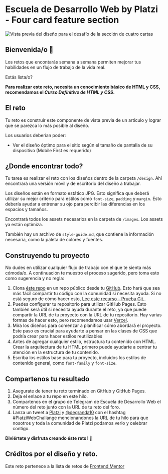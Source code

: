 # Escuela de Desarrollo Web by Platzi - Four card feature section

![Vista previa del diseño para el desafío de la sección de cuatro cartas](./design/desktop-preview.jpg)

## Bienvenida/o 👋

Los retos que encontarás semana a semana permiten mejorar tus habilidades en un flujo de trabajo de la vida real.

Estás lista/o?

**Para realizar este reto, necesita un conocimiento básico de HTML y CSS, recomendamos el _Curso Definitivo de HTML y CSS_.**

## El reto

Tu reto es construir este componente de vista previa de un artículo y lograr que se parezca lo más posible al diseño.

Los usuarios deberían poder:

- Ver el diseño óptimo para el sitio según el tamaño de pantalla de su dispositivo (Mobile First es requerido)

## ¿Donde encontrar todo?

Tu tarea es realizar el reto con los diseños dentro de la carpeta `/design`. Ahí encontrará una versión móvil y de escritorio del diseño a trabajar.

Los diseños están en formato estático JPG. Esto significa que deberá utilizar su mejor criterio para estilos como `font-size`, `padding` y `margin`. Esto debería ayudar a entrenar su ojo para percibir las diferencias en los espacios y tamaños.

Encontrará todos los assets necesarios en la carpeta de `/images`. Los assets ya están optimiza.

También hay un archivo de `style-guide.md`, que contiene la información necesaria, como la paleta de colores y fuentes.

## Construyendo tu proyecto

No dudes en utilizar cualquier flujo de trabajo con el que te sienta más cómoda/o. A continuación te muestro el proceso sugerido, pero toma esto como sugerencia y no regla:

1. Clona [éste repo](https://github.com/degranda/seccion-de-cuatro-cartas) en un repo público desde tu [GitHub](https://github.com/). Esto hará que sea más fácil compartir tu código con la comunidad si necesita ayuda. Si no está seguro de cómo hacer esto, [Lee este recurso - Prueba Git.](https://try.github.io/).
2. Puedes configurar tu repositorio para utilizar GitHub Pages. Esto también será útil si necesita ayuda durante el reto, ya que puede compartir la URL de tu proyecto con la URL de tu repositorio. Hay varias formas de hacer esto, pero recomendamos usar [Vercel](https://bit.ly/fem-vercel).
3. Mira los diseños para comenzar a planificar cómo abordará el proyecto. Este paso es crucial para ayudarte a pensar en las clases de CSS que podría crear para hacer estilos reutilizables
4. Antes de agregar cualquier estilo, estructura tu contenido con HTML. Crear la arquitectura de tu HTML primero puede ayudarte a centrar tu atención en la estructura de tu contenido.
5. Escriba los estilos base para tu proyecto, incluidos los estilos de contenido general, como `font-family` y `font-size`.

## Compartenos tu resultado

1. Asegurate de tener tu reto terminado en GitHub y GitHub Pages.
2. Deja el enlace a tu repo en este hilo.
3. Compartenos en el grupo de Telegram de Escuela de Desarrollo Web el número del reto junto con la URL de tu reto del foro.
4. Lanza un tweet a [Platzi](https://twitter.com/platzi) y [@degranda10](https://twitter.com/degranda10) con el hashtag #PlatziWebChallange mencionandonos la URL de tu hilo para que nosotros y toda la comunidad de Platzi podamos verlo y celebrar contigo.

**Diviértete y disfruta creando éste reto!** 🚀

## Créditos por el diseño y reto.

Este reto pertenece a la lista de retos de [Frontend Mentor](https://www.frontendmentor.io)
